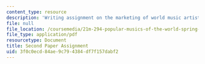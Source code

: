 ```yaml
---
content_type: resource
description: 'Writing assignment on the marketing of world music artists. '
file: null
file_location: /coursemedia/21m-294-popular-musics-of-the-world-spring-2005/3f0c0ecd84ae9c794384df7f157dabf2_paper2.pdf
file_type: application/pdf
resourcetype: Document
title: Second Paper Assignment
uid: 3f0c0ecd-84ae-9c79-4384-df7f157dabf2
---
```

